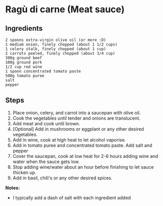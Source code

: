 # Ragù di carne (Meat sauce) #

## Ingredients ##
```
2 spoons extra-virgin olive oil (or more :D)
1 medium onion, finely chopped (about 1 1/2 cups)
1 celery stalk, finely chopped (about 1 cup)
2 carrots peeled, finely chopped (about 3/4 cup)
300g ground beef
100g ground pork
1/2 cup red wine
1 spoon concentrated tomato paste
500g tomato puree
salt
pepper
```

## Steps ##
1. Place onion, celery, and carrot into a saucepan with olive oil.
2. Cook the vegetables until tender and onions are translucent.
3. Add meat and cook until brown.
4. [Optional] Add in mushrooms or eggplant or any other desired vegetables.
5. Add in wine, cook at high heat to let alcohol vaporise. 
6. Add in tomato puree and concentrated tomato paste. Add salt and pepper
7. Cover the saucepan, cook at low heat for 2-6 hours adding wine and water when the sauce gets low.
8. Stop adding wine/water about an hour before finishing to let sauce thicken up.
9. Add in basil, chili's or any other desired spices.

**Notes:**
- I typically add a dash of salt with each ingredient added
